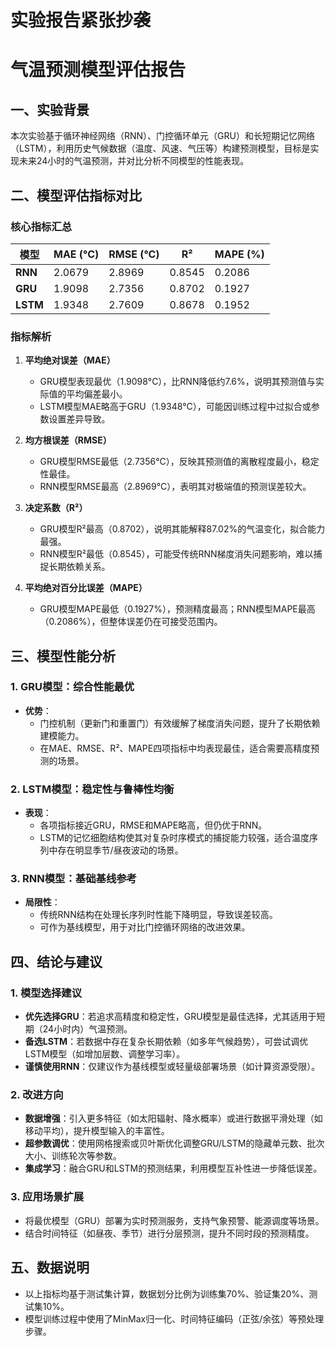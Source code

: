 # 实验报告紧张抄袭
# 气温预测模型评估报告  

## 一、实验背景  
本次实验基于循环神经网络（RNN）、门控循环单元（GRU）和长短期记忆网络（LSTM），利用历史气候数据（温度、风速、气压等）构建预测模型，目标是实现未来24小时的气温预测，并对比分析不同模型的性能表现。  


## 二、模型评估指标对比  
### 核心指标汇总  
| 模型   | MAE (°C) | RMSE (°C) | R²       | MAPE (%) |
|--------|---------|-----------|----------|---------|
| **RNN**    | 2.0679  | 2.8969    | 0.8545   | 0.2086  |
| **GRU**    | 1.9098  | 2.7356    | 0.8702   | 0.1927  |
| **LSTM**   | 1.9348  | 2.7609    | 0.8678   | 0.1952  |  

### 指标解析  
1. **平均绝对误差（MAE）**  
   - GRU模型表现最优（1.9098°C），比RNN降低约7.6%，说明其预测值与实际值的平均偏差最小。  
   - LSTM模型MAE略高于GRU（1.9348°C），可能因训练过程中过拟合或参数设置差异导致。  

2. **均方根误差（RMSE）**  
   - GRU模型RMSE最低（2.7356°C），反映其预测值的离散程度最小，稳定性最佳。  
   - RNN模型RMSE最高（2.8969°C），表明其对极端值的预测误差较大。  

3. **决定系数（R²）**  
   - GRU模型R²最高（0.8702），说明其能解释87.02%的气温变化，拟合能力最强。  
   - RNN模型R²最低（0.8545），可能受传统RNN梯度消失问题影响，难以捕捉长期依赖关系。  

4. **平均绝对百分比误差（MAPE）**  
   - GRU模型MAPE最低（0.1927%），预测精度最高；RNN模型MAPE最高（0.2086%），但整体误差仍在可接受范围内。  


## 三、模型性能分析  
### 1. GRU模型：综合性能最优  
- **优势**：  
  - 门控机制（更新门和重置门）有效缓解了梯度消失问题，提升了长期依赖建模能力。  
  - 在MAE、RMSE、R²、MAPE四项指标中均表现最佳，适合需要高精度预测的场景。  

### 2. LSTM模型：稳定性与鲁棒性均衡  
- **表现**：  
  - 各项指标接近GRU，RMSE和MAPE略高，但仍优于RNN。  
  - LSTM的记忆细胞结构使其对复杂时序模式的捕捉能力较强，适合温度序列中存在明显季节/昼夜波动的场景。  

### 3. RNN模型：基础基线参考  
- **局限性**：  
  - 传统RNN结构在处理长序列时性能下降明显，导致误差较高。  
  - 可作为基线模型，用于对比门控循环网络的改进效果。  


## 四、结论与建议  
### 1. 模型选择建议  
- **优先选择GRU**：若追求高精度和稳定性，GRU模型是最佳选择，尤其适用于短期（24小时内）气温预测。  
- **备选LSTM**：若数据中存在复杂长期依赖（如多年气候趋势），可尝试调优LSTM模型（如增加层数、调整学习率）。  
- **谨慎使用RNN**：仅建议作为基线模型或轻量级部署场景（如计算资源受限）。  

### 2. 改进方向  
- **数据增强**：引入更多特征（如太阳辐射、降水概率）或进行数据平滑处理（如移动平均），提升模型输入的丰富性。  
- **超参数调优**：使用网格搜索或贝叶斯优化调整GRU/LSTM的隐藏单元数、批次大小、训练轮次等参数。  
- **集成学习**：融合GRU和LSTM的预测结果，利用模型互补性进一步降低误差。  

### 3. 应用场景扩展  
- 将最优模型（GRU）部署为实时预测服务，支持气象预警、能源调度等场景。  
- 结合时间特征（如昼夜、季节）进行分层预测，提升不同时段的预测精度。  


## 五、数据说明  
- 以上指标均基于测试集计算，数据划分比例为训练集70%、验证集20%、测试集10%。  
- 模型训练过程中使用了MinMax归一化、时间特征编码（正弦/余弦）等预处理步骤。


